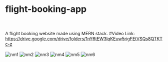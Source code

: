 # flight-booking-app
<br><br>
A flight booking website made using MERN stack.
#Video Link: https://drive.google.com/drive/folders/1nY6tEW3lqKEuw5rigFEtVSQs8QTKTc-z
<br><br>
![nm1](https://github.com/user-attachments/assets/bc405fc4-0e83-4af0-af3e-f2a78227b77d)
![nm2](https://github.com/user-attachments/assets/8a54c353-3160-45fd-aef4-ea4bf9c56489)
![nm3](https://github.com/user-attachments/assets/426d62b6-ed62-4b20-9d0a-8abd7bed0274)
![nm4](https://github.com/user-attachments/assets/0bbbedcb-5382-4b82-9af2-8c8e1ea8c728)
![nm5](https://github.com/user-attachments/assets/8655370f-b463-4b43-b969-ae76b5f44fb2)
![nm6](https://github.com/user-attachments/assets/2adfc030-9f0e-4cd0-8035-9725dc2047f6)
